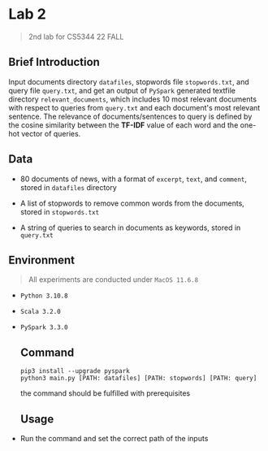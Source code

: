 # Lab 2

> 2nd lab for CS5344 22 FALL

## Brief Introduction

Input documents directory `datafiles`, stopwords file `stopwords.txt`, and query file `query.txt`, and get an output of `PySpark` generated textfile directory `relevant_documents`, which includes 10 most relevant documents with respect to queries from `query.txt` and each document's most relevant sentence. The relevance of documents/sentences to query is defined by the cosine similarity between the **TF-IDF** value of each word and the one-hot vector of queries. 

## Data

- 80 documents of news, with a format of `excerpt`, `text`, and `comment`, stored in `datafiles` directory

- A list of stopwords to remove common words from the documents, stored in `stopwords.txt`

- A string of queries to search in documents as keywords, stored in `query.txt`

## Environment

> All experiments are conducted under `MacOS 11.6.8`

- `Python 3.10.8`
- `Scala 3.2.0`
- `PySpark 3.3.0`
  
  ## Command
  
  ```shell
  pip3 install --upgrade pyspark
  python3 main.py [PATH: datafiles] [PATH: stopwords] [PATH: query]
  ```
  
  the command should be fulfilled with prerequisites 
  
  ## Usage
- Run the command and set the correct path of the inputs


